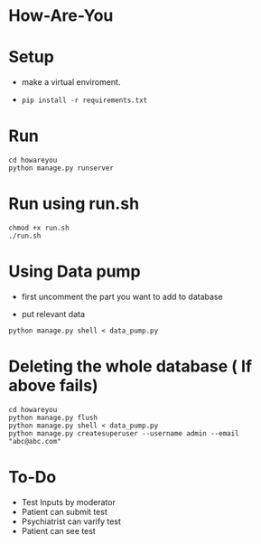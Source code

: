 # How-Are-You

# Setup

- make a virtual enviroment.

- `pip install -r requirements.txt`

# Run

```
cd howareyou
python manage.py runserver
```

# Run using run.sh

```
chmod +x run.sh
./run.sh
```

# Using Data pump

- first uncomment the part you want to add to database

- put relevant data

```
python manage.py shell < data_pump.py
```

# Deleting the whole database ( If above fails)

```
cd howareyou
python manage.py flush
python manage.py shell < data_pump.py
python manage.py createsuperuser --username admin --email "abc@abc.com"

```

# To-Do

- Test Inputs by moderator
- Patient can submit test
- Psychiatrist can varify test
- Patient can see test

